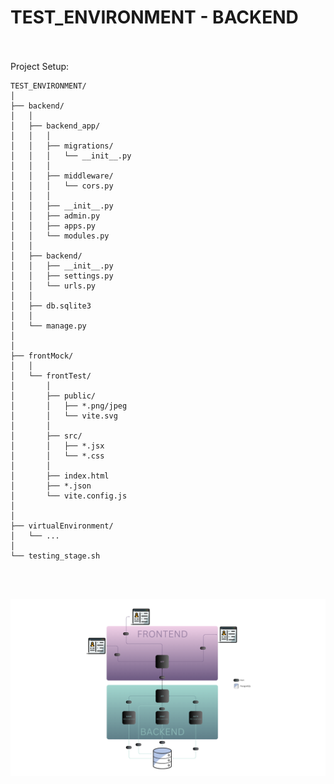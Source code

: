 # TEST_ENVIRONMENT - BACKEND
<br></br>
Project Setup:


```
TEST_ENVIRONMENT/
│
├── backend/
│   │ 
│   ├── backend_app/
│   │   │
│   │   ├── migrations/
│   │   │   └── __init__.py
│   │   │
│   │   ├── middleware/
│   │   │   └── cors.py
│   │   │
│   │   ├── __init__.py
│   │   ├── admin.py
│   │   ├── apps.py
│   │   └── modules.py
│   │ 
│   ├── backend/
│   │   ├── __init__.py
│   │   ├── settings.py
│   │   └── urls.py
│   │ 
│   ├── db.sqlite3
│   │ 
│   └── manage.py
│
│
├── frontMock/
│   │ 
│   └── frontTest/
│       │
│       ├── public/
│       │   ├── *.png/jpeg
│       │   └── vite.svg
│       │
│       ├── src/
│       │   ├── *.jsx
│       │   └── *.css
│       │ 
│       ├── index.html
│       ├── *.json
│       └── vite.config.js
│
│
├── virtualEnvironment/
│   └── ...
│ 
└── testing_stage.sh
```

<br></br>

![ARCHITECTURE](frontMock/frontTest/public/ARCHITECTURE.png)
<br></br>
